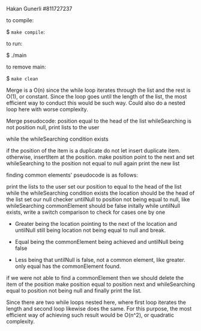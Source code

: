 Hakan Gunerli
#811727237

to compile:

$ `make compile`:

to run:

$ ./main <filename>

to remove main:

$ `make clean`

Merge is a O(n) since the while loop iterates through the list and the rest is O(1), or constant. Since the loop goes until the length of the list, the most efficient way to conduct this would be such way. Could also do a nested loop here with worse complexity. 


Merge pseudocode:
position equal to the head of the list 
whileSearching is not position null, 
print lists to the user

while the whileSearching condition exists

if the position of the item is a duplicate
    do not let insert duplicate item. 
otherwise, insertItem at the position.
make position point to the next 
and set whileSearching to the position not equal to null again 
print the new list 

finding common elements' pseudocode is as follows: 

print the lists to the user
set our position to equal to the head of the list 
while the whileSearching condition exists 
the location should be the head of the list 
set our null checker untilNull to position not being equal to null, like whileSearching 
commonElement should be false initally 
while untilNull exists, 
write a switch comparison to check for cases one by one

- Greater being the location pointing to the next of the location
and untilNull still being location not being equal to null and break. 

- Equal being the commonElement being achieved and untilNull being false 
- Less being that untilNull is false, not a common element, like greater. only equal has the commonElement found.


if we were not able to find a commonElement then we should delete the item of the position 
make position equal to position next 
and whileSearching equal to position not being null
and finally print the list. 

Since there are two while loops nested here, where first loop iterates the length and second loop likewise does the same. For this purpose, the most efficient way of achieving such result would be O(n^2), or quadratic complexity. 
